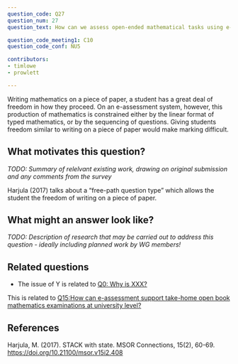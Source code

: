 ```yaml
---
question_code: Q27 
question_num: 27 
question_text: How can we assess open-ended mathematical tasks using e-assessment? 

question_code_meeting1: C10 
question_code_conf: NU5 

contributors: 
- timlowe
- prowlett

---
```

Writing mathematics on a piece of paper, a student has a great deal of freedom in how they proceed. On an e-assessment system, however, this production of mathematics is constrained either by the linear format of typed mathematics, or by the sequencing of questions. Giving students freedom similar to writing on a piece of paper would make marking difficult. 

## What motivates this question?

*TODO: Summary of relelvant existing work, drawing on original submission and any comments from the survey*

Harjula (2017) talks about a “free-path question type” which allows the student the freedom of writing on a piece of paper. 

## What might an answer look like?

*TODO: Description of research that may be carried out to address this question - ideally including planned work by WG members!*

## Related questions

* The issue of Y is related to [Q0: Why is XXX?](Q0)

This is related to [Q15:How can e-assessment support take-home open book mathematics examinations at university level?](Q15)

## References

Harjula, M. (2017). STACK with state. MSOR Connections, 15(2), 60-69. https://doi.org/10.21100/msor.v15i2.408
